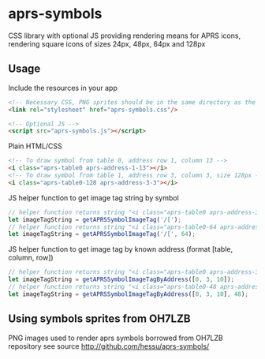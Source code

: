 # aprs-symbols
CSS library with optional JS providing rendering means for APRS icons, rendering square icons of sizes 24px, 48px, 64px and 128px

## Usage

Include the resources in your app
```html
<!-- Necessary CSS, PNG sprites should be in the same directory as the CSS file -->
<link rel="stylesheet" href="aprs-symbols.css"/>

<!-- Optional JS -->
<script src="aprs-symbols.js"></script>
```

Plain HTML/CSS
```html
<!-- To draw symbol from table 0, address row 1, column 13 -->
<i class="aprs-table0 aprs-address-1-13"></i>
<!-- To draw symbol from table 1, address row 3, column 3, size 128px -->
<i class="aprs-table0-128 aprs-address-3-3"></i>
```

JS helper function to get image tag string by symbol
```javascript
// helper function returns string "<i class="aprs-table0 aprs-address-3-10"></i>"
let imageTagString = getAPRSSymbolImageTag('/[');
// helper function returns string "<i class="aprs-table0-64 aprs-address-64-3-10"></i>", ie. same symbol as above, but 64x64px size
let imageTagString = getAPRSSymbolImageTag('/[', 64);
```

JS helper function to get image tag by known address (format [table, column, row])
```javascript
// helper function returns string "<i class="aprs-table0 aprs-address-3-10"></i>"
let imageTagString = getAPRSSymbolImageTagByAddress([0, 3, 10]);
// helper function returns string "<i class="aprs-table0-48 aprs-address-48-3-10"></i>", ie. same symbol as above, but 48x46px size
let imageTagString = getAPRSSymbolImageTagByAddress([0, 3, 10], 48);
```

## Using symbols sprites from OH7LZB
PNG images used to render aprs symbols borrowed from OH7LZB repository
see source http://github.com/hessu/aprs-symbols/
